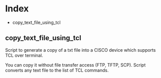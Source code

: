 # Index
- copy_text_file_using_tcl


## copy_text_file_using_tcl

Script to generate a copy of a txt file into a CISCO device which supports TCL over terminal.

You can copy it without file transfer access (FTP, TFTP, SCP). Script converts any text file to the list of TCL commands.
